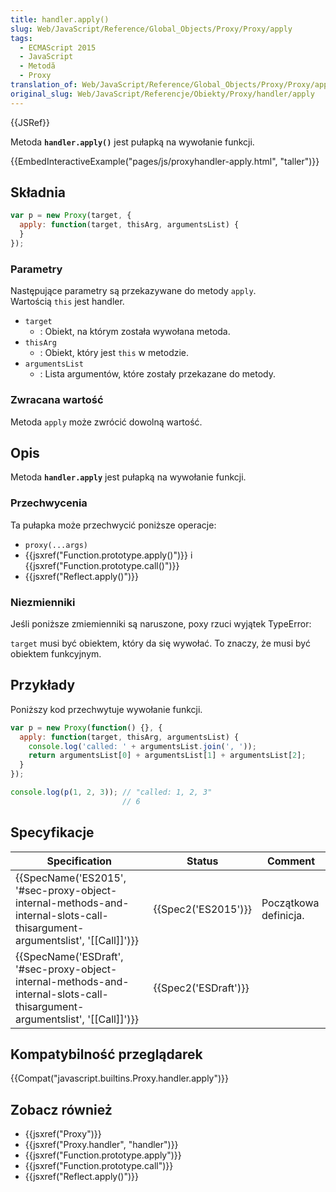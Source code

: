 ```yaml
---
title: handler.apply()
slug: Web/JavaScript/Reference/Global_Objects/Proxy/Proxy/apply
tags:
  - ECMAScript 2015
  - JavaScript
  - Metodă
  - Proxy
translation_of: Web/JavaScript/Reference/Global_Objects/Proxy/Proxy/apply
original_slug: Web/JavaScript/Referencje/Obiekty/Proxy/handler/apply
---
```

{{JSRef}}

Metoda **`handler.apply()`** jest pułapką na wywołanie funkcji.

{{EmbedInteractiveExample("pages/js/proxyhandler-apply.html", "taller")}}

## Składnia

```js
var p = new Proxy(target, {
  apply: function(target, thisArg, argumentsList) {
  }
});
```

### Parametry

Następujące parametry są przekazywane do metody `apply`. Wartością `this` jest handler.

- `target`
  - : Obiekt, na którym została wywołana metoda.
- `thisArg`
  - : Obiekt, który jest `this` w metodzie.
- `argumentsList`
  - : Lista argumentów, które zostały przekazane do metody.

### Zwracana wartość

Metoda `apply` może zwrócić dowolną wartość.

## Opis

Metoda **`handler.apply`** jest pułapką na wywołanie funkcji.

### Przechwycenia

Ta pułapka może przechwycić poniższe operacje:

- `proxy(...args)`
- {{jsxref("Function.prototype.apply()")}} i {{jsxref("Function.prototype.call()")}}
- {{jsxref("Reflect.apply()")}}

### Niezmienniki

Jeśli poniższe zmiemienniki są naruszone, poxy rzuci wyjątek TypeError:

`target` musi być obiektem, który da się wywołać. To znaczy, że musi być obiektem funkcyjnym.

## Przykłady

Poniższy kod przechwytuje wywołanie funkcji.

```js
var p = new Proxy(function() {}, {
  apply: function(target, thisArg, argumentsList) {
    console.log('called: ' + argumentsList.join(', '));
    return argumentsList[0] + argumentsList[1] + argumentsList[2];
  }
});

console.log(p(1, 2, 3)); // "called: 1, 2, 3"
                         // 6
```

## Specyfikacje

| Specification                                                                                                                                                        | Status                       | Comment               |
| -------------------------------------------------------------------------------------------------------------------------------------------------------------------- | ---------------------------- | --------------------- |
| {{SpecName('ES2015', '#sec-proxy-object-internal-methods-and-internal-slots-call-thisargument-argumentslist', '[[Call]]')}} | {{Spec2('ES2015')}}     | Początkowa definicja. |
| {{SpecName('ESDraft', '#sec-proxy-object-internal-methods-and-internal-slots-call-thisargument-argumentslist', '[[Call]]')}} | {{Spec2('ESDraft')}} |                       |

## Kompatybilność przeglądarek

{{Compat("javascript.builtins.Proxy.handler.apply")}}

## Zobacz również

- {{jsxref("Proxy")}}
- {{jsxref("Proxy.handler", "handler")}}
- {{jsxref("Function.prototype.apply")}}
- {{jsxref("Function.prototype.call")}}
- {{jsxref("Reflect.apply()")}}
